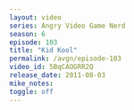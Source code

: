 ```yaml
---
layout: video
series: Angry Video Game Nerd
season: 6
episode: 103
title: "Kid Kool"
permalink: /avgn/episode-103
video_id: 5BqCAOGRR2Q
release_date: 2011-08-03
mike_notes:
toggle: off
---
```

